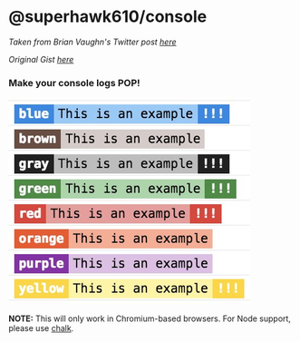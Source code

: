 # @superhawk610/console

_Taken from Brian Vaughn's Twitter post [here](https://twitter.com/brian_d_vaughn/status/1025193946757050368)_

_Original Gist [here](https://gist.github.com/bvaughn/810d50d6ade25b784728873daabb905e)_

### Make your console logs **POP**!

![demo](https://raw.githubusercontent.com/superhawk610/console/master/screenshots/overview.jpg)

**NOTE:** This will only work in Chromium-based browsers. For Node support, please use [chalk](https://www.npmjs.com/package/chalk).
